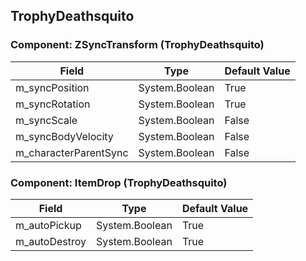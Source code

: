 ## TrophyDeathsquito

### Component: ZSyncTransform (TrophyDeathsquito)

|Field|Type|Default Value|
|-----|----|-------------|
|m_syncPosition|System.Boolean|True|
|m_syncRotation|System.Boolean|True|
|m_syncScale|System.Boolean|False|
|m_syncBodyVelocity|System.Boolean|False|
|m_characterParentSync|System.Boolean|False|

### Component: ItemDrop (TrophyDeathsquito)

|Field|Type|Default Value|
|-----|----|-------------|
|m_autoPickup|System.Boolean|True|
|m_autoDestroy|System.Boolean|True|

